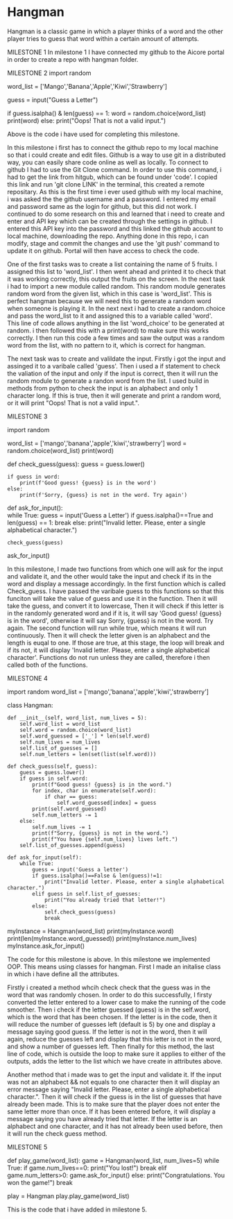 # Hangman
Hangman is a classic game in which a player thinks of a word and the other player tries to guess that word within a certain amount of attempts.

MILESTONE 1
In milestone 1 I have connected my github to the Aicore portal in order to create a repo with hangman folder. 

MILESTONE 2
import random 

word_list = ['Mango','Banana','Apple','Kiwi','Strawberry']

guess = input("Guess a Letter")

if guess.isalpha() & len(guess) == 1:
    word = random.choice(word_list)
    print(word)
else:
    print("Oops! That is not a valid input.")
    
Above is the code i have used for completing this milestone. 
    
In this milestone i first has to connect the github repo to my local machine so that i could create and edit files. Github is a way to use git in a distributed way, you can easily share code online as well as locally. To connect to github I had to use the Git Clone command. In order to use this command, i had to get the link from hitgub, which can be found under 'code'. I copied this link and run 'git clone LINK' in the terminal, this created a remote repositary. As this is the first time i ever used github with my local machine, i was asked the the github username and a password. I entered my email and password same as the login for github, but this did not work. I continued to do some research on this and learned that i need to create and enter and API key which can be created through the settings in github. I entered this API key into the password and this linked the github account to local machine, downloading the repo. Anything done in this repo, i can modify, stage and commit the changes and use the 'git push' command to update it on github. Portal will then have access to check the code. 

One of the first tasks was to create a list containing the name of 5 fruits. I assigned this list to 'word_list'. I then went ahead and printed it to check that it was working correctly, this output the fruits on the screen. In the next task i had to import a new module called random. This random module generates random word from the given list, which in this case is 'word_list'. This is perfect hangman because we will need this to generate a random word when someone is playing it. In the next next i had to create a random.choice and pass the word_list to it and assigned this to a variable called 'word'. This line of code allows anything in the list 'word_choice' to be generated at random. i then followed this with a print(word) to make sure this works correctly. I then run this code a few times and saw the output was a random word from the list, with no pattern to it, which is correct for hangman. 

The next task was to create and valildate the input. Firstly i got the input and assinged it to a varibale called 'guess'. Then i used a if statement to check the valiation of the input and only if the input is correct, then it will run the random module to generate a randon word from the list. I used build in methods from python to check the input is an alphabect and only 1 character long. If this is true, then it will generate and print a random word, or it will print "Oops! That is not a valid input.". 

MILESTONE 3

import random 

word_list = ['mango','banana','apple','kiwi','strawberry']
word = random.choice(word_list)
print(word)

def check_guess(guess):
    guess = guess.lower()

    if guess in word:
        print(f'Good guess! {guess} is in the word')
    else:
        print(f'Sorry, {guess} is not in the word. Try again')

def ask_for_input():   
    while True:
        guess = input('Guess a Letter')
        if guess.isalpha()==True and len(guess) == 1:
            break
        else:
            print("Invalid letter. Please, enter a single alphabetical character.")

    check_guess(guess)

ask_for_input() 

In this milestone, I made two functions from which one will ask for the input and validate it, and the other would take the input and check if its in the word and display a message accordingly. In the first function which is called Check_guess. I have passed the varibale guess to this functions so that this funciton will take the value of guess and use it in the function. Then it will take the guess, and convert it to lowercase, Then it will check if this letter is in the randomly generated word and if it is, it will say 'Good guess! {guess} is in the word', otherwise it will say Sorry, {guess} is not in the word. Try again. The second function will run while true, which means it will run continuously. Then it will check the letter given is an alphabect and the length is euqal to one. If those are true, at this stage, the loop will break and if its not, it will display 
'Invalid letter. Please, enter a single alphabetical character'. Functions do not run unless they are called, therefore i then called both of the functions. 


MILESTONE 4 

import random 
word_list = ['mango','banana','apple','kiwi','strawberry']

class Hangman:

    def __init__(self, word_list, num_lives = 5):
        self.word_list = word_list
        self.word = random.choice(word_list)
        self.word_guessed = ['_'] * len(self.word)
        self.num_lives = num_lives
        self.list_of_guesses = []
        self.num_letters = len(set(list(self.word)))
    
    def check_guess(self, guess):
        guess = guess.lower()
        if guess in self.word:
            print(f"Good guess! {guess} is in the word.")
            for index, char in enumerate(self.word):
                if char == guess:
                    self.word_guessed[index] = guess
            print(self.word_guessed) 
            self.num_letters -= 1
        else:
            self.num_lives -= 1
            print(f"Sorry, {guess} is not in the word.")
            print(f"You have {self.num_lives} lives left.")
        self.list_of_guesses.append(guess)      

    def ask_for_input(self):
        while True:
            guess = input('Guess a letter')
            if guess.isalpha()==False & len(guess)!=1:
                print("Invalid letter. Please, enter a single alphabetical character.")
            elif guess in self.list_of_guesses:
                print("You already tried that letter!")
            else:
                self.check_guess(guess)
                break
        
myInstance = Hangman(word_list)
print(myInstance.word)
print(len(myInstance.word_guessed))
print(myInstance.num_lives)
myInstance.ask_for_input()

The code for this milestone is above. In this milestone we implemented OOP. This means using classes for hangman. First I made an initalise class in which i have define all the attributes. 

Firstly i created a method whcih check check that the guess was in the word that was randomly chosen. In order to do this successfully, I firsty converted the letter entered to a lower case to make the running of the code smoother. Then i check if the letter guessed (guess) is in the self.word, which is the word that has been chosen. If the letter is in the code, then it will reduce the number of guesses left (default is 5) by one and display a message saying good guess. If the letter is not in the word, then it will again, reduce the guesses left and display that this letter is not in the word, and show a number of guesses left. Then finally for this method, the last line of code, which is outside the loop to make sure it applies to either of the outputs, adds the letter to the list which we have create in attributes above. 

Another method that i made was to get the input and validate it. If the input was not an alphabect && not equals to one character then it will display an error message saying "Invalid letter. Please, enter a single alphabetical character.". Then it will check if the guess is in the list of guesses that have already been made. This is to make sure that the player does not enter the same letter more than once. If it has been entered before, it will display a message saying you have already tried that letter. If the letter is an alphabect and one character, and it has not already been used before, then it will run the check guess method. 


MILESTONE 5 

def play_game(word_list):
        game = Hangman(word_list, num_lives=5)
        while True:
            if game.num_lives==0:
                print("You lost!")
                break
            elif game.num_letters>0:
                game.ask_for_input()
            else:
                print("Congratulations. You won the game!")
                break

play = Hangman
play.play_game(word_list)


This is the code that i have added in milestone 5. 